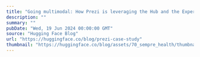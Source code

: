 ```yaml
---
title: "Going multimodal: How Prezi is leveraging the Hub and the Expert Support Program to accelerate their ML roadmap"
description: ""
summary: ""
pubDate: "Wed, 19 Jun 2024 00:00:00 GMT"
source: "Hugging Face Blog"
url: "https://huggingface.co/blog/prezi-case-study"
thumbnail: "https://huggingface.co/blog/assets/70_sempre_health/thumbnailprezi.jpg"
---
```



